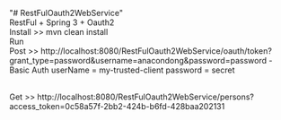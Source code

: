 "# RestFulOauth2WebService" <br/>
RestFul + Spring 3 + Oauth2
<br/>
Install >> mvn clean install
<br/>
Run
<br/>
Post >> http://localhost:8080/RestFulOauth2WebService/oauth/token?grant_type=password&username=anacondong&password=password
      - Basic Auth
      userName =  my-trusted-client
      password =  secret
      
<br/>      
Get >> http://localhost:8080/RestFulOauth2WebService/persons?access_token=0c58a57f-2bb2-424b-b6fd-428baa202131
